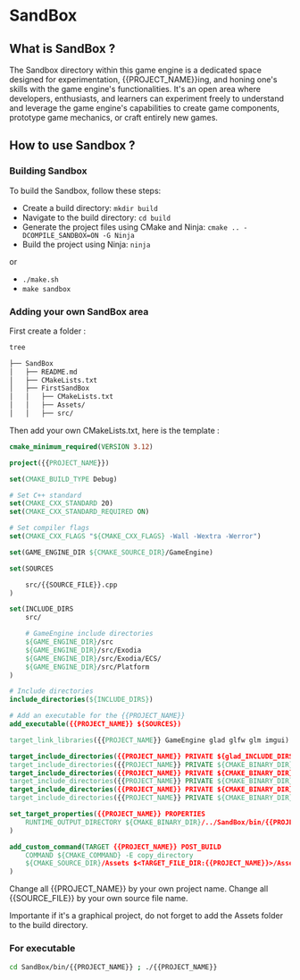 # SandBox

## What is SandBox ?

The Sandbox directory within this game engine is a dedicated space designed for experimentation, {{PROJECT_NAME}}ing, and honing one's skills with the game engine's functionalities. It's an open area where developers, enthusiasts, and learners can experiment freely to understand and leverage the game engine's capabilities to create game components, prototype game mechanics, or craft entirely new games.

## How to use Sandbox ?

### Building Sandbox

To build the Sandbox, follow these steps:

-   Create a build directory: `mkdir build`
-   Navigate to the build directory: `cd build`
-   Generate the project files using CMake and Ninja: `cmake .. -DCOMPILE_SANDBOX=ON -G Ninja`
-   Build the project using Ninja: `ninja`

or

-   `./make.sh`
-   `make sandbox`

### Adding your own SandBox area

First create a folder :

```bash
tree

├── SandBox
│   ├── README.md
│   ├── CMakeLists.txt
│   ├── FirstSandBox
│   │   ├── CMakeLists.txt
│   │   ├── Assets/
│   │   ├── src/
```

Then add your own CMakeLists.txt, here is the template :

```cmake
cmake_minimum_required(VERSION 3.12)

project({{PROJECT_NAME}})

set(CMAKE_BUILD_TYPE Debug)

# Set C++ standard
set(CMAKE_CXX_STANDARD 20)
set(CMAKE_CXX_STANDARD_REQUIRED ON)

# Set compiler flags
set(CMAKE_CXX_FLAGS "${CMAKE_CXX_FLAGS} -Wall -Wextra -Werror")

set(GAME_ENGINE_DIR ${CMAKE_SOURCE_DIR}/GameEngine)

set(SOURCES

    src/{{SOURCE_FILE}}.cpp
)

set(INCLUDE_DIRS
    src/

    # GameEngine include directories
    ${GAME_ENGINE_DIR}/src
    ${GAME_ENGINE_DIR}/src/Exodia
    ${GAME_ENGINE_DIR}/src/Exodia/ECS/
    ${GAME_ENGINE_DIR}/src/Platform
)

# Include directories
include_directories(${INCLUDE_DIRS})

# Add an executable for the {{PROJECT_NAME}}
add_executable({{PROJECT_NAME}} ${SOURCES})

target_link_libraries({{PROJECT_NAME}} GameEngine glad glfw glm imgui)

target_include_directories({{PROJECT_NAME}} PRIVATE ${glad_INCLUDE_DIRS})
target_include_directories({{PROJECT_NAME}} PRIVATE ${CMAKE_BINARY_DIR}/_deps/opengl-src/GLAD/include)
target_include_directories({{PROJECT_NAME}} PRIVATE ${CMAKE_BINARY_DIR}/_deps/opengl-src/stb_image)
target_include_directories({{PROJECT_NAME}} PRIVATE ${CMAKE_BINARY_DIR}/_deps/glfw-src/include)
target_include_directories({{PROJECT_NAME}} PRIVATE ${CMAKE_BINARY_DIR}/_deps/glm-src)
target_include_directories({{PROJECT_NAME}} PRIVATE ${CMAKE_BINARY_DIR}/_deps/imgui-src)

set_target_properties({{PROJECT_NAME}} PROPERTIES
    RUNTIME_OUTPUT_DIRECTORY ${CMAKE_BINARY_DIR}/../SandBox/bin/{{PROJECT_NAME}}
)

add_custom_command(TARGET {{PROJECT_NAME}} POST_BUILD
    COMMAND ${CMAKE_COMMAND} -E copy_directory
    ${CMAKE_SOURCE_DIR}/Assets $<TARGET_FILE_DIR:{{PROJECT_NAME}}>/Assets
)
```

Change all {{PROJECT_NAME}} by your own project name.
Change all {{SOURCE_FILE}} by your own source file name.

Importante if it's a graphical project, do not forget to add the Assets folder to the build directory.

### For executable

```bash
cd SandBox/bin/{{PROJECT_NAME}} ; ./{{PROJECT_NAME}}
```
